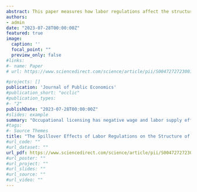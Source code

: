 ```yaml
---
abstract: This paper measures how labor regulations affect the structure of earnings and employment in other occupations in the context of occupational licensing. Using a state boundary discontinuity design, I estimate the market spillovers of licensing on other occupations with similar skills, which I classify using hierarchical clustering techniques on skills data from O*NET. I find evidence of negative earnings and employment spillovers, with the largest earnings effects concentrated among women, black, and foreign-born Hispanic workers. These effects lead to greater earnings inequality. The results are most consistent with licensing changing skill- and industry-specific labor demand and with a monopsony model where licensing increases search costs and reduces workers' outside options.
authors:
- admin
date: "2023-07-28T00:00:00Z"
featured: true
image:
  caption: ''
  focal_point: ""
  preview_only: false
#links:
#- name: Paper
# url: https://www.sciencedirect.com/science/article/pii/S0047272723001299

#projects: []
publication: 'Journal of Public Economics'
#publication_short: "occlic"
#publication_types:
#- "2"
publishDate: "2023-07-28T00:00:00Z"
#slides: example
summary: "Occupational licensing has negative wage and labor supply effects on other occupations. The negative effects are particularly strong for women, black workers, and Hispanic workers."
#tags:
#- Source Themes
title: "The Spillover Effects of Labor Regulations on the Structure of Earnings and Employment: Evidence from Occupational Licensing -- Journal of Public Economics"
#url_code: ""
#url_dataset: ""
url_pdf: https://www.sciencedirect.com/science/article/pii/S0047272723001299/pdfft?md5=41dde736e3ce867f389410672278c948&pid=1-s2.0-S0047272723001299-main.pdf
#url_poster: ""
#url_project: ""
#url_slides: ""
#url_source: ""
#url_video: ""
---
```

